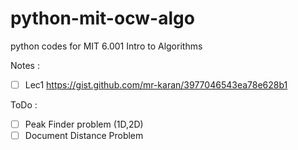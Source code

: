 # python-mit-ocw-algo
python codes for MIT 6.001 Intro to Algorithms

Notes  : 
- [ ] Lec1 https://gist.github.com/mr-karan/3977046543ea78e628b1

ToDo :
-  [ ] Peak Finder problem (1D,2D)
-  [ ] Document Distance Problem
